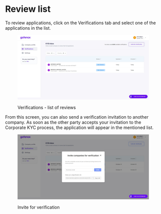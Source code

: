 # Review list

To review applications, click on the Verifications tab and select one of the applications in the list.

<figure><img src="../../.gitbook/assets/verifications.png" alt="Verifications - list of reviews"><figcaption><p>Verifications - list of reviews</p></figcaption></figure>

From this screen, you can also send a verification invitation to another company. As soon as the other party accepts your invitation to the Corporate KYC process, the application will appear in the mentioned list.

<figure><img src="../../.gitbook/assets/appli_invitation.png" alt="Invite for verification"><figcaption><p>Invite for verification</p></figcaption></figure>
